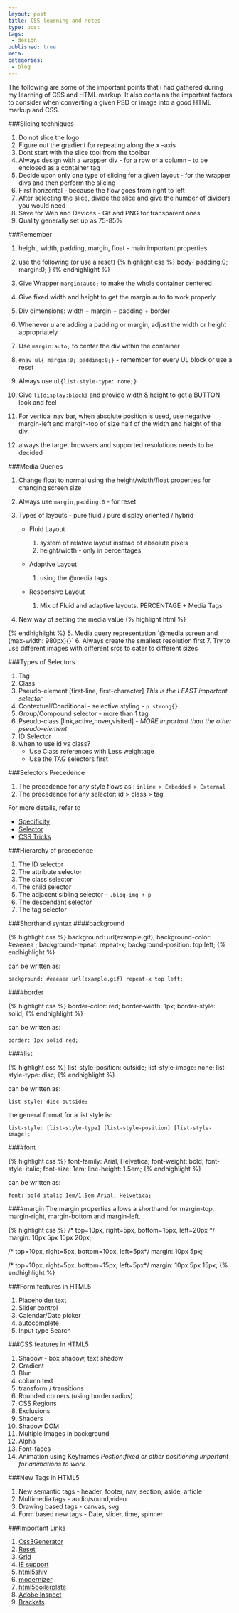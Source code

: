 ```yaml
---
layout: post
title: CSS learning and notes
type: post
tags:
 - design
published: true
meta:
categories:
 - blog
---
```

The following are some of the important points that i had gathered during my learning of CSS and HTML markup. It also contains the important factors to consider when converting a given PSD or image into a good HTML markup and CSS.

###Slicing techniques
1. Do not slice the logo
2. Figure out the gradient for repeating along the x -axis
3. Dont start with the slice tool from the toolbar
4. Always design with a wrapper div - for a row or a column - to be enclosed as a container tag
5. Decide upon only one type of slicing for a given layout - for the wrapper divs and then perform the slicing 
6. First horizontal - because the flow goes from right to left
7. After selecting the slice, divide the slice and give the number of dividers you would need
8. Save for Web and Devices - Gif and PNG for transparent ones
9. Quality generally set up as 75-85%

###Remember
1. height, width, padding, margin, float - main important properties
2. use the following (or use a reset)
{% highlight css %}
	body{
		padding:0;
		margin:0;
	}
{% endhighlight %}

3. Give Wrapper `margin:auto;` to make the whole container centered
4. Give fixed width and height to get the margin auto to work properly
5. Div dimensions: width + margin + padding + border
6. Whenever u are adding a padding or margin, adjust the width or height appropriately
7. Use `margin:auto;` to center the div within the container
8. `#nav ul{ margin:0; padding:0;}` - remember for every UL block or use a reset
9. Always use `ul{list-style-type: none;}`
10. Give `li{display:block}` and provide width & height to get a BUTTON look and feel
11. For vertical nav bar, when absolute position is used, use negative margin-left and margin-top of size half of the width and height of the div.
12. always the target browsers and supported resolutions needs to be decided

###Media Queries
1. Change float to normal using the height/width/float properties for changing screen size
2. Always use `margin,padding:0` - for reset
3. Types of layouts - pure fluid / pure display oriented / hybrid

	* Fluid Layout
		1. system of relative layout instead of absolute pixels
		2. height/width - only in percentages

	* Adaptive Layout
		1. using the @media tags

	* Responsive Layout
		1. Mix of Fluid and adaptive layouts. PERCENTAGE + Media Tags

4. New way of setting the media value
{% highlight html %}
<meta name="viewport" content="initial-scale=1,width=device-width">
{% endhighlight %}
5. Media query representation
	`@media screen and (max-width: 980px){}`
6. Always create the smallest resolution first
7. Try to use different images with different srcs to cater to different sizes

###Types of Selectors

1. Tag
2. Class
3. Pseudo-element \[first-line, first-character\] _This is the LEAST important selector_
4. Contextual/Conditional - selective styling - `p strong{}`
5. Group/Compound selector - more than 1 tag
6. Pseudo-class \[link,active,hover,visited\] - _MORE important than the other pseudo-element_
7. ID Selector
8. when to use id vs class?
	* Use Class references with Less weightage
	* Use the TAG selectors first

###Selectors Precedence
1. The precedence for any style flows as : `inline > Embedded > External`
2. The precedence for any selector: id > class > tag

For more details, refer to 

* [Specificity](http://www.w3.org/TR/CSS21/cascade.html#specificity) 
* [Selector](http://www.w3.org/TR/CSS2/selector.html)
* [CSS Tricks](http://css-tricks.com/specifics-on-css-specificity/)

###Hierarchy of precedence
1. The ID selector
2. The attribute selector
3. The class selector
4. The child selector
5. The adjacent sibling selector - `.blog-img + p`
6. The descendant selector
7. The tag selector


###Shorthand syntax
####background

{% highlight css %}
 background: url(example.gif);
 background-color: #eaeaea ;
 background-repeat: repeat-x;
 background-position: top left;
{% endhighlight %}

can be written as:

`background: #eaeaea url(example.gif) repeat-x top left;`

####border

{% highlight css %}
border-color: red;
border-width: 1px;
border-style: solid;
{% endhighlight %}

can be written as:

`border: 1px solid red;`

####list

{% highlight css %}
list-style-position: outside;
list-style-image: none;
list-style-type: disc;
{% endhighlight %}

can be written as:

`list-style: disc outside;`

the general format for a list style is:

`list-style: [list-style-type] [list-style-position] [list-style-image];`


####font

{% highlight css %}
font-family: Arial, Helvetica;
font-weight: bold;
font-style: italic;
font-size: 1em;
line-height: 1.5em;
{% endhighlight %}

can be written as:

`font: bold italic 1em/1.5em Arial, Helvetica;`

####margin
The margin properties allows a shorthand for margin-top, margin-right, margin-bottom and margin-left.

{% highlight css %}
/* top=10px, right=5px, bottom=15px, left=20px */
margin: 10px 5px 15px 20px;

/* top=10px, right=5px, bottom=10px, left=5px*/
margin: 10px 5px;

/* top=10px, right=5px, bottom=15px, left=5px*/
margin: 10px 5px 15px;
{% endhighlight %}

###Form features in HTML5
1. Placeholder text
2. Slider control
3. Calendar/Date picker
4. autocomplete
5. Input type Search

###CSS features in HTML5
1. Shadow - box shadow, text shadow
2. Gradient
3. Blur
4. column text
5. transform / transitions
6. Rounded corners (using border radius)
7. CSS Regions
8. Exclusions
9. Shaders
10. Shadow DOM
11. Multiple Images in background
12. Alpha 
13. Font-faces
14. Animation using Keyframes
	_Postion:fixed or other positioning important for animations to work_

###New Tags in HTML5
1. New semantic tags - header, footer, nav, section, aside, article
2. Multimedia tags - audio/sound,video
3. Drawing based tags - canvas, svg
4. Form based new tags - Date, slider, time, spinner

###Important Links
1. [Css3Generator](http://css3generator.com/)
2. [Reset](http://meyerweb.com/eric/tools/css/reset/)
3. [Grid](http://vandelaydesign.com/blog/design/resources-grid-based-design/)
4. [IE support](http://paulirish.com/2008/conditional-stylesheets-vs-css-hacks-answer-neither/)
5. [html5shiv](https://github.com/aFarkas/html5shiv)
6. [modernizer](http://modernizr.com/)
7. [html5boilerplate](http://html5boilerplate.com/)
8. [Adobe Inspect](http://html.adobe.com/edge/inspect/)
9. [Brackets](http://brackets.io/)